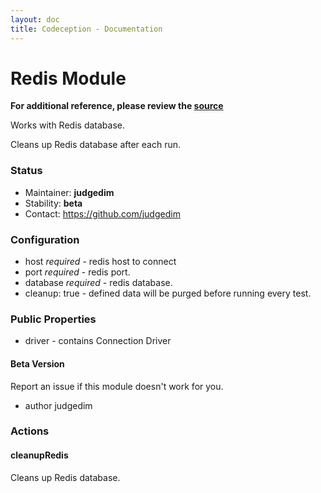 ```yaml
---
layout: doc
title: Codeception - Documentation
---
```


# Redis Module
**For additional reference, please review the [source](https://github.com/Codeception/Codeception/tree/master/src/Codeception/Module/Redis.php)**


Works with Redis database.

Cleans up Redis database after each run.

### Status

* Maintainer: **judgedim**
* Stability: **beta**
* Contact: https://github.com/judgedim

### Configuration

* host *required* - redis host to connect
* port *required* - redis port.
* database *required* - redis database.
* cleanup: true - defined data will be purged before running every test.

### Public Properties
* driver - contains Connection Driver

#### Beta Version

Report an issue if this module doesn't work for you.

 * author judgedim

### Actions


#### cleanupRedis


Cleans up Redis database.
